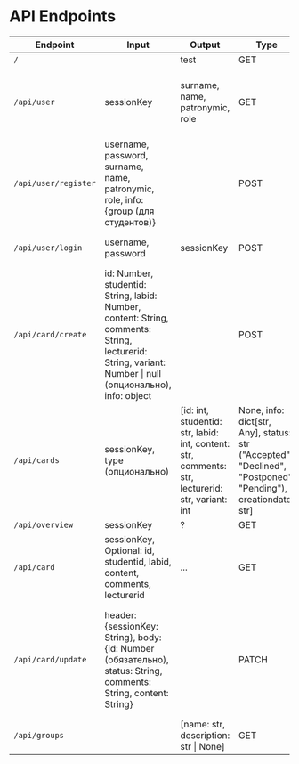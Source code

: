 # API Endpoints

|Endpoint   |Input  |Output |Type   |Description    |
|-----------|-------|-------|-------|---------------|
|`/`        |       |test   |GET    |Просто тест    |
|`/api/user`|sessionKey|surname, name, patronymic, role|GET|Получить информацию о пользователе по ключу сессии|
|`/api/user/register`|username, password, surname, name, patronymic, role, info: {group (для студентов)}||POST|Регистрация пользователя|
|`/api/user/login`|username, password|sessionKey|POST|Вход в учетную запись|
|`/api/card/create`|id: Number, studentid: String, labid: Number, content: String, comments: String, lecturerid: String, variant: Number \| null (опционально), info: object||POST|Создать новую карточку|
|`/api/cards`|sessionKey, type (опционально)|[id: int, studentid: str, labid: int, content: str, comments: str, lecturerid: str, variant: int | None, info: dict[str, Any], status: str ("Accepted", "Declined", "Postponed", "Pending"), creationdate: str]|GET|Получить список карточек (лаб)|
|`/api/overview`|sessionKey|?|GET   |*?*            |
|`/api/card`|sessionKey, Optional: id, studentid, labid, content, comments, lecturerid|...|GET   |Получить карточку по его id|
|`/api/card/update`|header: {sessionKey: String}, body: {id: Number (обязательно), status: String, comments: String, content: String}||PATCH|Послать обновлённые поля карточки (отметить как выполненное или отложенное, например)|
|`/api/groups`||[name: str, description: str \| None]|GET|Получить список групп|
